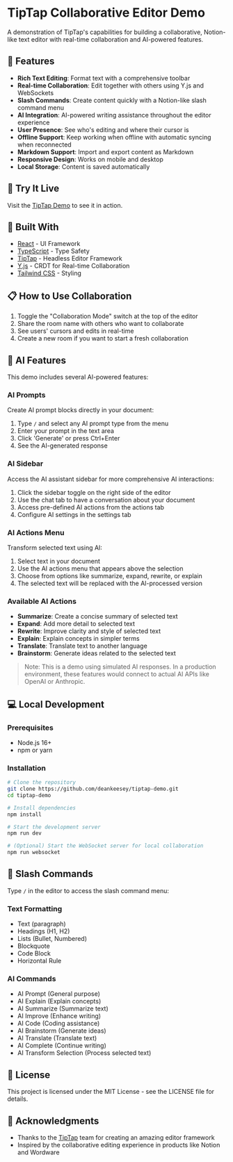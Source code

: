 # TipTap Collaborative Editor Demo

A demonstration of TipTap's capabilities for building a collaborative, Notion-like text editor with real-time collaboration and AI-powered features.

## 🌟 Features

- **Rich Text Editing**: Format text with a comprehensive toolbar
- **Real-time Collaboration**: Edit together with others using Y.js and WebSockets
- **Slash Commands**: Create content quickly with a Notion-like slash command menu
- **AI Integration**: AI-powered writing assistance throughout the editor experience
- **User Presence**: See who's editing and where their cursor is
- **Offline Support**: Keep working when offline with automatic syncing when reconnected
- **Markdown Support**: Import and export content as Markdown
- **Responsive Design**: Works on mobile and desktop
- **Local Storage**: Content is saved automatically

## 🚀 Try It Live

Visit the [TipTap Demo](https://tiptap-demo.vercel.app/) to see it in action.

## 🔧 Built With

- [React](https://reactjs.org/) - UI Framework
- [TypeScript](https://www.typescriptlang.org/) - Type Safety
- [TipTap](https://tiptap.dev/) - Headless Editor Framework
- [Y.js](https://yjs.dev/) - CRDT for Real-time Collaboration
- [Tailwind CSS](https://tailwindcss.com/) - Styling

## 📋 How to Use Collaboration

1. Toggle the "Collaboration Mode" switch at the top of the editor
2. Share the room name with others who want to collaborate
3. See users' cursors and edits in real-time
4. Create a new room if you want to start a fresh collaboration

## 🤖 AI Features

This demo includes several AI-powered features:

### AI Prompts
Create AI prompt blocks directly in your document:
1. Type `/` and select any AI prompt type from the menu
2. Enter your prompt in the text area
3. Click 'Generate' or press Ctrl+Enter
4. See the AI-generated response

### AI Sidebar
Access the AI assistant sidebar for more comprehensive AI interactions:
1. Click the sidebar toggle on the right side of the editor
2. Use the chat tab to have a conversation about your document
3. Access pre-defined AI actions from the actions tab
4. Configure AI settings in the settings tab

### AI Actions Menu
Transform selected text using AI:
1. Select text in your document
2. Use the AI actions menu that appears above the selection
3. Choose from options like summarize, expand, rewrite, or explain
4. The selected text will be replaced with the AI-processed version

### Available AI Actions
- **Summarize**: Create a concise summary of selected text
- **Expand**: Add more detail to selected text
- **Rewrite**: Improve clarity and style of selected text
- **Explain**: Explain concepts in simpler terms
- **Translate**: Translate text to another language
- **Brainstorm**: Generate ideas related to the selected text

> Note: This is a demo using simulated AI responses. In a production environment, these features would connect to actual AI APIs like OpenAI or Anthropic.

## 💻 Local Development

### Prerequisites

- Node.js 16+
- npm or yarn

### Installation

```bash
# Clone the repository
git clone https://github.com/deankeesey/tiptap-demo.git
cd tiptap-demo

# Install dependencies
npm install

# Start the development server
npm run dev

# (Optional) Start the WebSocket server for local collaboration
npm run websocket
```

## 📝 Slash Commands

Type `/` in the editor to access the slash command menu:

### Text Formatting
- Text (paragraph)
- Headings (H1, H2)
- Lists (Bullet, Numbered)
- Blockquote
- Code Block
- Horizontal Rule

### AI Commands
- AI Prompt (General purpose)
- AI Explain (Explain concepts)
- AI Summarize (Summarize text)
- AI Improve (Enhance writing)
- AI Code (Coding assistance)
- AI Brainstorm (Generate ideas)
- AI Translate (Translate text)
- AI Complete (Continue writing)
- AI Transform Selection (Process selected text)

## 📄 License

This project is licensed under the MIT License - see the LICENSE file for details.

## 🙏 Acknowledgments

- Thanks to the [TipTap](https://tiptap.dev/) team for creating an amazing editor framework
- Inspired by the collaborative editing experience in products like Notion and Wordware
